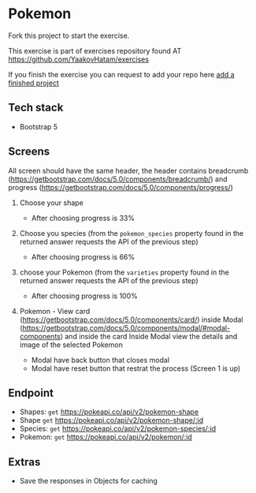 # Pokemon

Fork this project to start the exercise.

This exercise is part of exercises repository found AT https://github.com/YaakovHatam/exercises

If you finish the exercise you can request to add your repo here [add a finished project](https://github.com/YaakovHatam/exercises/issues/new?assignees=YaakovHatam&labels=Add+a+project+to+hall+of+fame&template=add-a-finished-project.md&title=i+want+to+add+my+proejct+05+memory+game+to+hall+of+fame)

## Tech stack
- Bootstrap 5

## Screens
All screen should have the same header, the header contains breadcrumb (https://getbootstrap.com/docs/5.0/components/breadcrumb/) and progress (https://getbootstrap.com/docs/5.0/components/progress/)

1. Choose your shape
    - After choosing progress is 33%

2. Choose you species (from the `pokemon_species` property found in the returned answer requests the API of the previous step)
    - After choosing progress is 66%

3. choose your Pokemon (from the `varieties` property found in the returned answer requests the API of the previous step)
    - After choosing progress is 100%

4. Pokemon - View card (https://getbootstrap.com/docs/5.0/components/card/) inside Modal (https://getbootstrap.com/docs/5.0/components/modal/#modal-components) and inside the card Inside Modal view the details and image of the selected Pokemon
    - Modal have back button that closes modal
    - Modal have reset button that restrat the process (Screen 1 is up) 


## Endpoint
- Shapes: `get` https://pokeapi.co/api/v2/pokemon-shape
- Shape `get` https://pokeapi.co/api/v2/pokemon-shape/:id
- Species: `get` https://pokeapi.co/api/v2/pokemon-species/:id
- Pokemon: `get` https://pokeapi.co/api/v2/pokemon/:id


## Extras
- Save the responses in Objects for caching
